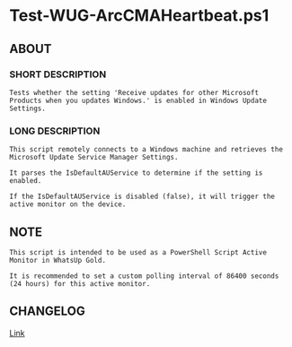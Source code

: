 # Test-WUG-ArcCMAHeartbeat.ps1

## ABOUT

### SHORT DESCRIPTION

    Tests whether the setting 'Receive updates for other Microsoft Products when you updates Windows.' is enabled in Windows Update Settings.

### LONG DESCRIPTION

    This script remotely connects to a Windows machine and retrieves the Microsoft Update Service Manager Settings.

    It parses the IsDefaultAUService to determine if the setting is enabled.

    If the IsDefaultAUService is disabled (false), it will trigger the active monitor on the device.

## NOTE

    This script is intended to be used as a PowerShell Script Active Monitor in WhatsUp Gold.

    It is recommended to set a custom polling interval of 86400 seconds (24 hours) for this active monitor.

## CHANGELOG

[Link](./CHANGELOG.MD)
